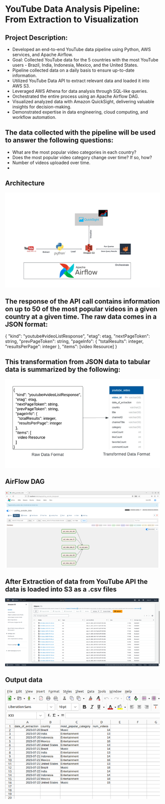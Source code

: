 # YouTube Data Analysis Pipeline: From Extraction to Visualization

## Project Description:

 - Developed an end-to-end YouTube data pipeline using Python, AWS services, and Apache Airflow.
 - Goal: Collected YouTube data for the 5 countries with the most YouTube users - Brazil, India, Indonesia, Mexico, and the United States.
 - Pipeline collected data on a daily basis to ensure up-to-date information.
 - Utilized YouTube Data API to extract relevant data and loaded it into AWS S3.
 - Leveraged AWS Athena for data analysis through SQL-like queries.
 - Orchestrated the entire process using an Apache Airflow DAG.
 - Visualized analyzed data with Amazon QuickSight, delivering valuable insights for decision-making.
 - Demonstrated expertise in data engineering, cloud computing, and workflow automation.

## The data collected with the pipeline will be used to answer the following questions:

 - What are the most popular video categories in each country?
 - Does the most popular video category change over time? If so, how?
 - Number of videos uploaded over time.
 - 


## Architecture 
<img src="Architecture.jpeg">



## The response of the API call contains information on up to 50 of the most popular videos in a given country at a given time. The raw data comes in a JSON format:

  {
    "kind": "youtube#videoListResponse",
    "etag": etag,
    "nextPageToken": string,
    "prevPageToken": string,
    "pageInfo": {
      "totalResults": integer,
      "resultsPerPage": integer
    },
    "items": [video Resource]
  }


## This transformation from JSON data to tabular data is summarized by the following:

<img src="Raw_Transformed_Data.jpeg">


## AirFlow DAG

<img src="AirFlow_DAG.png">

## After Extraction of data from YouTube API the data is loaded into S3 as a .csv files

<img src="S3_CSV_FILES.png">
  


## Output data

<img src="Output_Data.png">

## 

